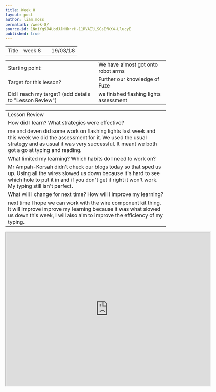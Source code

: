 ```yaml
---
title: Week 8
layout: post
author: liam.moss
permalink: /week-8/
source-id: 1NniYg9J4UodJJNHkrrH-11RVAIlLSGsEfKX4-LlucyE
published: true
---
```

<table>
  <tr>
    <td>Title</td>
    <td>week 8</td>
    <td></td>
    <td>19/03/18</td>
  </tr>
</table>


<table>
  <tr>
    <td>Starting point:</td>
    <td>We have almost got onto robot arms</td>
  </tr>
  <tr>
    <td>Target for this lesson?</td>
    <td>Further our knowledge of Fuze</td>
  </tr>
  <tr>
    <td>Did I reach my target? 
(add details to "Lesson Review")</td>
    <td>we finished flashing lights assessment</td>
  </tr>
</table>


<table>
  <tr>
    <td>Lesson Review</td>
  </tr>
  <tr>
    <td>How did I learn? What strategies were effective? </td>
  </tr>
  <tr>
    <td>me and deven did some work on flashing lights last week and this week we did the assessment for it. We used the usual strategy and as usual it was very successful. It meant we both got a go at typing and reading.</td>
  </tr>
  <tr>
    <td>What limited my learning? Which habits do I need to work on? </td>
  </tr>
  <tr>
    <td>Mr Ampah-Korsah didn't check our blogs today so that sped us up.  Using all the wires slowed us down because it's hard to see which hole to put it in and if you don't get it right it won't work. My typing still isn't perfect.</td>
  </tr>
  <tr>
    <td>What will I change for next time? How will I improve my learning?</td>
  </tr>
  <tr>
    <td>next time I hope we can work with the wire component kit thing. It will improve improve my learning because it was what slowed us down this week, I will also aim to improve the efficiency of my typing.</td>
  </tr>
</table>
<iframe src="https://drive.google.com/file/d/1zRllQsOhWvQVAavwaFmT5G7vCuvcR53g/preview" width="640" height="480"></iframe>

